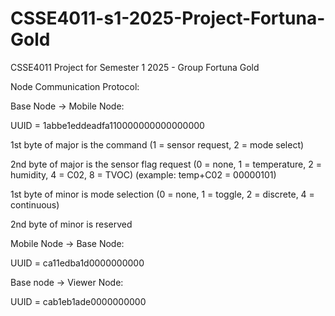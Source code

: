 # CSSE4011-s1-2025-Project-Fortuna-Gold
CSSE4011 Project for Semester 1 2025 - Group Fortuna Gold

Node Communication Protocol:

Base Node -> Mobile Node:

  UUID = 1abbe1eddeadfa110000000000000000
  
  1st byte of major is the command (1 = sensor request, 2 = mode select)
  
  2nd byte of major is the sensor flag request (0 = none, 1 = temperature, 2 = humidity, 4 = C02, 8 = TVOC) (example: temp+C02 = 00000101)
  
  1st byte of minor is mode selection (0 = none, 1 = toggle, 2 = discrete, 4 = continuous)
  
  2nd byte of minor is reserved
  
  
Mobile Node -> Base Node:

  UUID = ca11edba1d0000000000


Base node -> Viewer Node:

  UUID = cab1eb1ade0000000000
